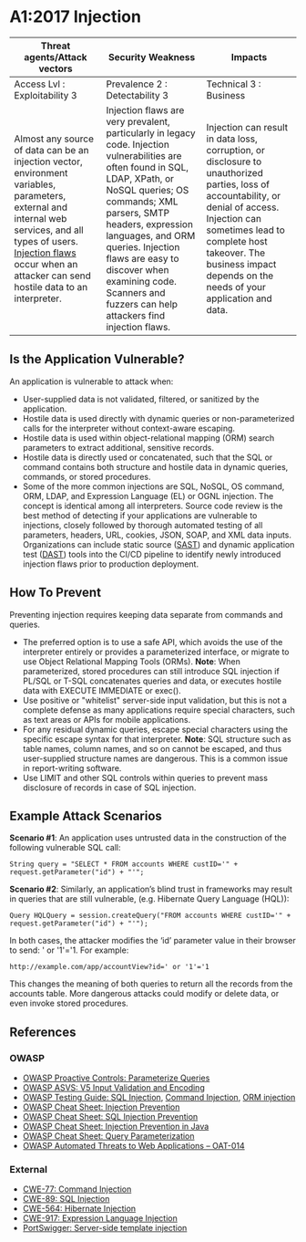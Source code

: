 # A1:2017 Injection

| Threat agents/Attack vectors | Security Weakness           | Impacts               |
| -- | -- | -- |
| Access Lvl : Exploitability 3 | Prevalence 2 : Detectability 3 | Technical 3 : Business |
| Almost any source of data can be an injection vector, environment variables, parameters, external and internal web services, and all types of users. [Injection flaws](https://www.owasp.org/index.php/Injection_Flaws) occur when an attacker can send hostile data to an interpreter. | Injection flaws are very prevalent, particularly in legacy code. Injection vulnerabilities are often found in SQL, LDAP, XPath, or NoSQL queries; OS commands; XML parsers, SMTP headers, expression languages, and ORM queries. Injection flaws are easy to discover when examining code. Scanners and fuzzers can help attackers find injection flaws. |Injection can result in data loss, corruption, or disclosure to unauthorized parties, loss of accountability, or denial of access. Injection can sometimes lead to complete host takeover. The business impact depends on the needs of your application and data.|


## Is the Application Vulnerable?

An application is vulnerable to attack when:

* User-supplied data is not validated, filtered, or sanitized by the application.
* Hostile data is used directly with dynamic queries or non-parameterized calls for the interpreter without context-aware escaping.
* Hostile data is used within object-relational mapping (ORM) search parameters to extract additional, sensitive records.
* Hostile data is directly used or concatenated, such that the SQL or command contains both structure and hostile data in dynamic queries, commands, or stored procedures.
* Some of the more common injections are SQL, NoSQL, OS command, ORM, LDAP, and Expression Language (EL) or OGNL injection. The concept is identical among all interpreters. Source code review is the best method of detecting if your applications are vulnerable to injections, closely followed by thorough automated testing of all parameters, headers, URL, cookies, JSON, SOAP, and XML data inputs. Organizations can include static source ([SAST](https://www.owasp.org/index.php/Source_Code_Analysis_Tools)) and dynamic application test ([DAST](https://www.owasp.org/index.php/Category:Vulnerability_Scanning_Tools)) tools into the CI/CD pipeline to identify newly introduced injection flaws prior to production deployment.

## How To Prevent

Preventing injection requires keeping data separate from commands and queries.

* The preferred option is to use a safe API, which avoids the use of the interpreter entirely or provides a parameterized interface, or migrate to use Object Relational Mapping Tools (ORMs). **Note**: When parameterized, stored procedures can still introduce SQL injection if PL/SQL or T-SQL concatenates queries and data, or executes hostile data with EXECUTE IMMEDIATE or exec().
* Use positive or "whitelist" server-side input validation, but this is not a complete defense as many applications require special characters, such as text areas or APIs for mobile applications.
* For any residual dynamic queries, escape special characters using the specific escape syntax for that interpreter. **Note**: SQL structure such as table names, column names, and so on cannot be escaped, and thus user-supplied structure names are dangerous. This is a common issue in report-writing software.
* Use LIMIT and other SQL controls within queries to prevent mass disclosure of records in case of SQL injection.

## Example Attack Scenarios

**Scenario #1**: An application uses untrusted data in the construction of the following vulnerable SQL call:

`String query = "SELECT * FROM accounts WHERE custID='" + request.getParameter("id") + "'";`

**Scenario #2**: Similarly, an application’s blind trust in frameworks may result in queries that are still vulnerable, (e.g. Hibernate Query Language (HQL)):

`Query HQLQuery = session.createQuery("FROM accounts WHERE custID='" + request.getParameter("id") + "'");`

In both cases, the attacker modifies the ‘id’ parameter value in their browser to send:  ' or '1'='1. For example:

`http://example.com/app/accountView?id=' or '1'='1`

This changes the meaning of both queries to return all the records from the accounts table. More dangerous attacks could modify or delete data, or even invoke stored procedures.

## References

### OWASP

* [OWASP Proactive Controls: Parameterize Queries](https://www.owasp.org/index.php/OWASP_Proactive_Controls#2:_Parameterize_Queries)
* [OWASP ASVS: V5 Input Validation and Encoding](https://www.owasp.org/index.php/ASVS_V5_Input_validation_and_output_encoding)
* [OWASP Testing Guide: SQL Injection](https://www.owasp.org/index.php/Testing_for_SQL_Injection_(OTG-INPVAL-005)), [Command Injection](https://www.owasp.org/index.php/Testing_for_Command_Injection_(OTG-INPVAL-013)), [ORM injection](https://www.owasp.org/index.php/Testing_for_ORM_Injection_(OTG-INPVAL-007))
* [OWASP Cheat Sheet: Injection Prevention](https://www.owasp.org/index.php/Injection_Prevention_Cheat_Sheet)
* [OWASP Cheat Sheet: SQL Injection Prevention](https://www.owasp.org/index.php/SQL_Injection_Prevention_Cheat_Sheet)
* [OWASP Cheat Sheet: Injection Prevention in Java](https://www.owasp.org/index.php/Injection_Prevention_Cheat_Sheet_in_Java)
* [OWASP Cheat Sheet: Query Parameterization](https://www.owasp.org/index.php/Query_Parameterization_Cheat_Sheet)
* [OWASP Automated Threats to Web Applications – OAT-014](https://www.owasp.org/index.php/OWASP_Automated_Threats_to_Web_Applications)

### External

* [CWE-77: Command Injection](https://cwe.mitre.org/data/definitions/77.html)
* [CWE-89: SQL Injection](https://cwe.mitre.org/data/definitions/89.html)
* [CWE-564: Hibernate Injection](https://cwe.mitre.org/data/definitions/564.html)
* [CWE-917: Expression Language Injection](https://cwe.mitre.org/data/definitions/917.html)
* [PortSwigger: Server-side template injection](https://portswigger.net/kb/issues/00101080_serversidetemplateinjection)
